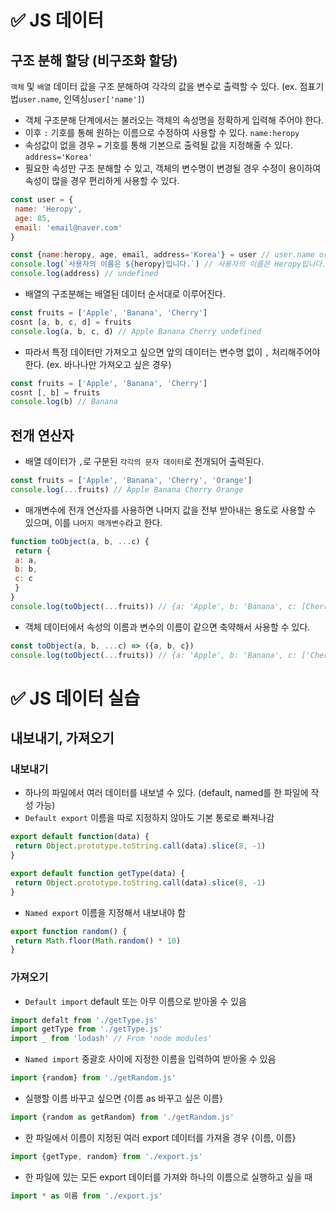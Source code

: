 # ✅ JS 데이터
## 구조 분해 할당 (비구조화 할당)
`객체` 및 `배열` 데이터 값을 구조 분해하여 각각의 값을 변수로 출력할 수 있다. (ex. 점표기법`user.name`, 인덱싱`user['name']`)
  
* 객체 구조분해 단계에서는 불러오는 객체의 속성명을 정확하게 입력해 주어야 한다.
* 이후 `:` 기호를 통해 원하는 이름으로 수정하여 사용할 수 있다. `name:heropy`
* 속성값이 없을 경우 `=` 기호를 통해 기본으로 출력될 값을 지정해줄 수 있다. `address='Korea'`
* 필요한 속성만 구조 분해할 수 있고, 객체의 변수명이 변경될 경우 수정이 용이하여 속성이 많을 경우 편리하게 사용할 수 있다.
```js
const user = {
 name: 'Heropy',
 age: 85,
 email: 'email@naver.com'
}
```
```js
const {name:heropy, age, email, address='Korea'} = user // user.name or user[name]
console.log(`사용자의 이름은 ${heropy}입니다.`) // 사용자의 이름은 Heropy입니다.
console.log(address) // undefined
```
* 배열의 구조분해는 배열된 데이터 순서대로 이루어진다.
```js
const fruits = ['Apple', 'Banana', 'Cherry']
cosnt [a, b, c, d] = fruits
console.log(a, b, c, d) // Apple Banana Cherry undefined
```
* 따라서 특정 데이터만 가져오고 싶으면 앞의 데이터는 변수명 없이 `,` 처리해주어야 한다. (ex. 바나나만 가져오고 싶은 경우)
```js
const fruits = ['Apple', 'Banana', 'Cherry']
cosnt [, b] = fruits
console.log(b) // Banana
```

## 전개 연산자
* 배열 데이터가 `,`로 구분된 `각각의 문자 데이터`로 전개되어 출력된다. 
```js
const fruits = ['Apple', 'Banana', 'Cherry', 'Orange']
console.log(...fruits) // Apple Banana Cherry Orange
```
* 매개변수에 전개 연산자를 사용하면 나머지 값을 전부 받아내는 용도로 사용할 수 있으며, 이를 `나머지 매개변수`라고 한다.
```js
function toObject(a, b, ...c) {
 return {
 a: a,
 b: b,
 c: c
 }
}
console.log(toObject(...fruits)) // {a: 'Apple', b: 'Banana', c: [Cherry', 'Orange']}
```
* 객체 데이터에서 속성의 이름과 변수의 이름이 같으면 축약해서 사용할 수 있다.
```js
const toObject(a, b, ...c) => ({a, b, c})
console.log(toObject(...fruits)) // {a: 'Apple', b: 'Banana', c: ['Cherry', 'Orange']}
```


# ✅ JS 데이터 실습
## 내보내기, 가져오기
### 내보내기
* 하나의 파일에서 여러 데이터를 내보낼 수 있다. (default, named를 한 파일에 작성 가능)
* `Default export` 이름을 따로 지정하지 않아도 기본 통로로 빠져나감
```js
export default function(data) {
 return Object.prototype.toString.call(data).slice(8, -1)
}
```
```js
export default function getType(data) {
 return Object.prototype.toString.call(data).slice(8, -1)
}
```
* `Named export` 이름을 지정해서 내보내야 함
```js
export function random() {
 return Math.floor(Math.random() * 10)
}
```
### 가져오기
* `Default import` default 또는 아무 이름으로 받아올 수 있음
```js
import defalt from './getType.js'
import getType from './getType.js'
import _ from 'lodash' // From 'node modules'
```
* `Named import` 중괄호 사이에 지정한 이름을 입력하여 받아올 수 있음
```js
import {random} from './getRandom.js'
```
* 실행할 이름 바꾸고 싶으면 {이름 as 바꾸고 싶은 이름}
```js
import {random as getRandom} from './getRandom.js'
```
* 한 파일에서 이름이 지정된 여러 export 데이터를 가져올 경우 {이름, 이름}
 ```js
import {getType, random} from './export.js'
```
* 한 파일에 있는 모든 export 데이터를 가져와 하나의 이름으로 실행하고 싶을 때
```js
import * as 이름 from './export.js'
```
